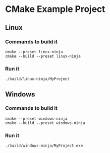 # CMake Example Project

## Linux

### Commands to build it

``` shell
cmake --preset linux-ninja
cmake --build --preset linux-ninja
```

### Run it

``` shell
./build/linux-ninja/MyProject
```

## Windows

### Commands to build it

``` shell
cmake --preset windows-ninja
cmake --build --preset windows-ninja
```

### Run it

``` shell
./build/windows-ninja/MyProject.exe
```

